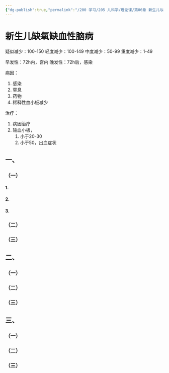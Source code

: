 ```yaml
---
{"dg-publish":true,"permalink":"/200 学习/205 儿科学/理论课/第06章 新生儿与新生儿疾病/第5节 新生儿缺氧缺血性脑病/新生儿缺氧缺血性脑病/","title":"新生儿缺氧缺血性脑病","created":"2024-09-27T08:52:55.000+08:00","updated":"2024-09-27T09:17:10.000+08:00"}
---
```


# 新生儿缺氧缺血性脑病

疑似减少：100-150
轻度减少：100-149
中度减少：50-99
重度减少：1-49

早发性：72h内，宫内
晚发性：72h后，感染

病因：
1. 感染
2. 窒息
3. 药物
4. 稀释性血小板减少

治疗：
1. 病因治疗
2. 输血小板，
	1. 小于20-30
	2. 小于50，出血症状
## 一、
### （一）
#### 1.
#### 2.
#### 3.
### （二）
### （三）
## 二、
### （一）
### （二）
### （三）
## 三、
### （一）
### （二）
### （三）